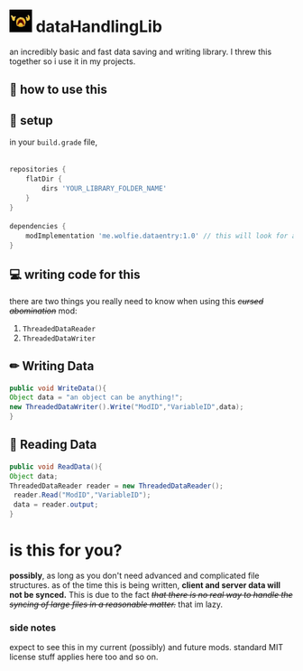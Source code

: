 # <img src="https://github.com/AnOpenSauceDev/DataHandlerMod/blob/main/cringe_joke.gif?raw=true" width="40" height="40" /> dataHandlingLib

 an incredibly basic and fast data saving and writing library.
 I threw this together so i use it in my projects.
 
 
## 🤔 how to use this

## 🔧 setup

in your `build.grade` file,

```gradle

repositories {
    flatDir {
        dirs 'YOUR_LIBRARY_FOLDER_NAME'
    }
}

dependencies {
    modImplementation 'me.wolfie.dataentry:1.0' // this will look for a file called "1.0", so you might want to change that.
}
```

## 💻 writing code for this
 
there are two things you really need to know when using this _~~cursed abomination~~_ mod:
1. `ThreadedDataReader`
2. `ThreadedDataWriter`

## ✏ Writing Data
```java
public void WriteData(){
Object data = "an object can be anything!";
new ThreadedDataWriter().Write("ModID","VariableID",data);
}
```
## 📖 Reading Data
```java
public void ReadData(){
Object data;
ThreadedDataReader reader = new ThreadedDataReader();
 reader.Read("ModID","VariableID");
 data = reader.output;
}
```

# is this for you?
**possibly**, as long as you don't need advanced and complicated file structures.
as of the time this is being written, **client and server data will not be synced.**
This is due to the fact _~~that there is no real way to handle the syncing of large files in a reasonable matter.~~_
that im lazy.

### side notes
expect to see this in my current (possibly) and future mods.
standard MIT license stuff applies here too and so on.
